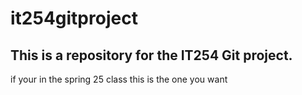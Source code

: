# it254gitproject

## This is a repository for the IT254 Git project.

if your in the spring 25 class this is the one you want
